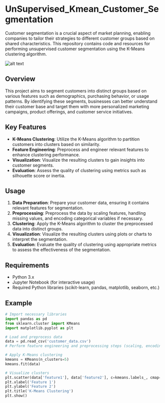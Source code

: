 # UnSupervised_Kmean_Customer_Segmentation
Customer segmentation is a crucial aspect of market planning, enabling companies to tailor their strategies to different customer groups based on shared characteristics. This repository contains code and resources for performing unsupervised customer segmentation using the K-Means clustering algorithm.

![alt text](https://github.com/MissNeerajSharma/UnSupervised_Kmean_Customer_Segmentation/blob/master/CS.png)

## Overview

This project aims to segment customers into distinct groups based on various features such as demographics, purchasing behavior, or usage patterns. By identifying these segments, businesses can better understand their customer base and target them with more personalized marketing campaigns, product offerings, and customer service initiatives.

## Key Features

- **K-Means Clustering**: Utilize the K-Means algorithm to partition customers into clusters based on similarity.
- **Feature Engineering**: Preprocess and engineer relevant features to enhance clustering performance.
- **Visualization**: Visualize the resulting clusters to gain insights into customer segments.
- **Evaluation**: Assess the quality of clustering using metrics such as silhouette score or inertia.

## Usage

1. **Data Preparation**: Prepare your customer data, ensuring it contains relevant features for segmentation.
2. **Preprocessing**: Preprocess the data by scaling features, handling missing values, and encoding categorical variables if necessary.
3. **Clustering**: Apply the K-Means algorithm to cluster the preprocessed data into distinct groups.
4. **Visualization**: Visualize the resulting clusters using plots or charts to interpret the segmentation.
5. **Evaluation**: Evaluate the quality of clustering using appropriate metrics to assess the effectiveness of the segmentation.

## Requirements

- Python 3.x
- Jupyter Notebook (for interactive usage)
- Required Python libraries (scikit-learn, pandas, matplotlib, seaborn, etc.)

## Example

```python
# Import necessary libraries
import pandas as pd
from sklearn.cluster import KMeans
import matplotlib.pyplot as plt

# Load and preprocess data
data = pd.read_csv('customer_data.csv')
# Perform feature engineering and preprocessing steps (scaling, encoding, etc.)

# Apply K-Means clustering
kmeans = KMeans(n_clusters=5)
kmeans.fit(data)

# Visualize clusters
plt.scatter(data['feature1'], data['feature2'], c=kmeans.labels_, cmap='viridis')
plt.xlabel('Feature 1')
plt.ylabel('Feature 2')
plt.title('K-Means Clustering')
plt.show()

